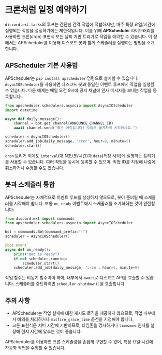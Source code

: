 # 크론처럼 일정 예약하기

`discord.ext.tasks`의 루프는 간단한 간격 작업에 적합하지만, 매주 특정 요일/시간에 실행되는 작업을 설정하기에는 제한적입니다. 이를 위해 **APScheduler** 라이브러리를 사용하면 크론(cron) 표현식 또는 날짜 기반 트리거로 작업을 예약할 수 있습니다. 이 장에서는 APScheduler를 이용해 디스코드 봇과 함께 스케줄러를 실행하는 방법을 소개합니다.

## APScheduler 기본 사용법

APScheduler는 `pip install apscheduler` 명령으로 설치할 수 있습니다. `AsyncIOScheduler`를 사용하면 디스코드 봇과 동일한 이벤트 루프에서 작업을 실행할 수 있습니다. 다음 예제는 매일 오전 9시에 공지 채널에 인사 메시지를 보내는 작업을 등록합니다:

```python
from apscheduler.schedulers.asyncio import AsyncIOScheduler
import datetime

async def daily_message():
    channel = bot.get_channel(ANNOUNCE_CHANNEL_ID)
    await channel.send("좋은 아침입니다! 오늘도 활기차게 시작하세요.")

scheduler = AsyncIOScheduler()
scheduler.add_job(daily_message, 'cron', hour=9, minute=0)
scheduler.start()
```

`cron` 트리거 외에도 `interval`(매 N초/분/시간)과 `date`(특정 시각)에 실행하는 트리거를 사용할 수 있습니다. 여러 작업을 동시에 등록할 수 있으며, 작업 ID를 지정해 나중에 취소하거나 수정할 수도 있습니다.

## 봇과 스케줄러 통합

APScheduler는 자체적으로 이벤트 루프를 생성하지 않으므로, 봇이 준비될 때 스케줄러를 시작해야 합니다. 보통 `on_ready` 이벤트에서 스케줄러를 초기화하는 것이 안전합니다:

```python
from discord.ext import commands
from apscheduler.schedulers.asyncio import AsyncIOScheduler

bot = commands.Bot(command_prefix="!")
scheduler = AsyncIOScheduler()

@bot.event
async def on_ready():
    print("Bot is ready")
    if not scheduler.running:
        scheduler.start()
    scheduler.add_job(daily_message, 'cron', hour=9, minute=0)
```

작업 함수는 비동기 함수여야 하며, 내부에서 `await`로 디스코드 API를 호출할 수 있습니다. 스케줄러를 중단하려면 `scheduler.shutdown()`을 호출합니다.

## 주의 사항

- APScheduler는 작업 실패에 대한 재시도 로직을 제공하지 않으므로, 작업 내부에서 예외를 처리하거나 `misfire_grace_time` 옵션을 지정해야 합니다.
- 크론 표현식은 서버 시간에 기반하므로, 타임존을 명시하거나 `timezone` 인자를 설정해 현지 시간에 맞추는 것이 좋습니다.

APScheduler를 이용하면 크론 스케줄링을 손쉽게 구현할 수 있어, 특정 요일·시간에 자동화 작업을 수행할 수 있습니다.

